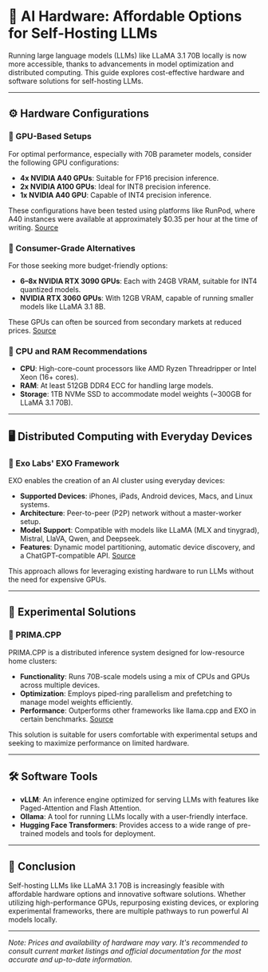 # 🧠 AI Hardware: Affordable Options for Self-Hosting LLMs

Running large language models (LLMs) like LLaMA 3.1 70B locally is now more accessible, thanks to advancements in model optimization and distributed computing. This guide explores cost-effective hardware and software solutions for self-hosting LLMs.

---

## ⚙️ Hardware Configurations

### 🔹 GPU-Based Setups

For optimal performance, especially with 70B parameter models, consider the following GPU configurations:

- **4x NVIDIA A40 GPUs**: Suitable for FP16 precision inference.
- **2x NVIDIA A100 GPUs**: Ideal for INT8 precision inference.
- **1x NVIDIA A40 GPU**: Capable of INT4 precision inference.

These configurations have been tested using platforms like RunPod, where A40 instances were available at approximately $0.35 per hour at the time of writing. [Source](https://huggingface.co/blog/abhinand/self-hosting-llama3-1-70b-affordably)

### 🔹 Consumer-Grade Alternatives

For those seeking more budget-friendly options:

- **6–8x NVIDIA RTX 3090 GPUs**: Each with 24GB VRAM, suitable for INT4 quantized models.
- **NVIDIA RTX 3060 GPUs**: With 12GB VRAM, capable of running smaller models like LLaMA 3.1 8B.

These GPUs can often be sourced from secondary markets at reduced prices. [Source](https://theflyingbirds.in/blog/self-host-llama-3-70b-on-your-own-gpu-cluster-a-step-by-step-guide)

### 🔹 CPU and RAM Recommendations

- **CPU**: High-core-count processors like AMD Ryzen Threadripper or Intel Xeon (16+ cores).
- **RAM**: At least 512GB DDR4 ECC for handling large models.
- **Storage**: 1TB NVMe SSD to accommodate model weights (~300GB for LLaMA 3.1 70B).

---

## 🖥️ Distributed Computing with Everyday Devices

### 🔹 Exo Labs' EXO Framework

EXO enables the creation of an AI cluster using everyday devices:

- **Supported Devices**: iPhones, iPads, Android devices, Macs, and Linux systems.
- **Architecture**: Peer-to-peer (P2P) network without a master-worker setup.
- **Model Support**: Compatible with models like LLaMA (MLX and tinygrad), Mistral, LlaVA, Qwen, and Deepseek.
- **Features**: Dynamic model partitioning, automatic device discovery, and a ChatGPT-compatible API. [Source](https://github.com/exo-explore/exo)

This approach allows for leveraging existing hardware to run LLMs without the need for expensive GPUs.

---

## 🧪 Experimental Solutions

### 🔹 PRIMA.CPP

PRIMA.CPP is a distributed inference system designed for low-resource home clusters:

- **Functionality**: Runs 70B-scale models using a mix of CPUs and GPUs across multiple devices.
- **Optimization**: Employs piped-ring parallelism and prefetching to manage model weights efficiently.
- **Performance**: Outperforms other frameworks like llama.cpp and EXO in certain benchmarks. [Source](https://arxiv.org/abs/2504.08791)

This solution is suitable for users comfortable with experimental setups and seeking to maximize performance on limited hardware.

---

## 🛠️ Software Tools

- **vLLM**: An inference engine optimized for serving LLMs with features like Paged-Attention and Flash Attention.
- **Ollama**: A tool for running LLMs locally with a user-friendly interface.
- **Hugging Face Transformers**: Provides access to a wide range of pre-trained models and tools for deployment.

---

## 📌 Conclusion

Self-hosting LLMs like LLaMA 3.1 70B is increasingly feasible with affordable hardware options and innovative software solutions. Whether utilizing high-performance GPUs, repurposing existing devices, or exploring experimental frameworks, there are multiple pathways to run powerful AI models locally.

---

*Note: Prices and availability of hardware may vary. It's recommended to consult current market listings and official documentation for the most accurate and up-to-date information.*